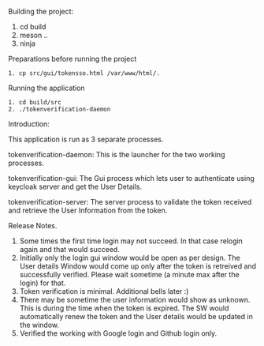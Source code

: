 Building the project:
  1. cd build
  2. meson ..
  3. ninja
  
  
  Preparations before running the project
  
    1. cp src/gui/tokensso.html /var/www/html/.
  
  
  Running the application
  
    1. cd build/src
    2. ./tokenverification-daemon
    
    
 Introduction:
 
   This application is run as 3 separate processes.
   
   tokenverification-daemon: This is the launcher for the two working processes.
   
   tokenverification-gui:  The Gui process which lets user to authenticate using keycloak server and get the User Details.
   
   tokenverification-server: The server process to validate the token received and retrieve the User Information from the token.
   
   
   Release Notes.
   1. Some times the first time login may not succeed. In that case relogin again and that would succeed.
   2. Initially only the login gui window would be open as per design. The User details Window would come up only after the token is retreived
      and successfully verified. Please wait sometime (a minute max after the login) for that.
   3. Token verification is minimal. Additional bells later :)
   4. There may be sometime the user information would show as unknown. This is during the time when the token is expired. The SW would automatically
      renew the token and the User details would be updated in the window.
   5. Verified the working with Google login and Github login only.
   
   
    
  

